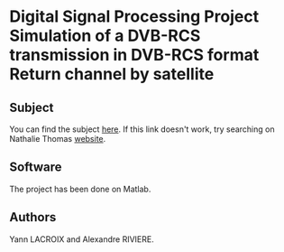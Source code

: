 # Digital Signal Processing Project Simulation of a DVB-RCS transmission in DVB-RCS format Return channel by satellite

## Subject
You can find the subject [here](http://thomas.perso.enseeiht.fr/sujet_Projet_DVB_RCS_2019_2020_modifie.pdf).
If this link doesn't work, try searching on Nathalie Thomas [website](http://thomas.perso.enseeiht.fr/teaching.html).

## Software
The project has been done on Matlab.

## Authors
Yann LACROIX and Alexandre RIVIERE.

